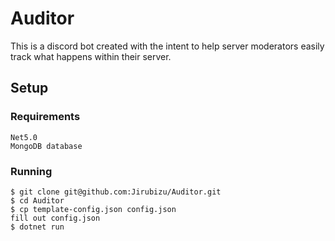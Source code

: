 # Auditor
This is a discord bot created with the intent to help server moderators easily track what happens within their server.



## Setup
### Requirements
```text
Net5.0
MongoDB database
```
### Running
```text
$ git clone git@github.com:Jirubizu/Auditor.git
$ cd Auditor
$ cp template-config.json config.json
fill out config.json
$ dotnet run
```